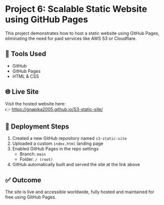 
# Project 6: Scalable Static Website using GitHub Pages

This project demonstrates how to host a static website using GitHub Pages, eliminating the need for paid services like AWS S3 or Cloudflare.

## 🔧 Tools Used
- GitHub
- GitHub Pages
- HTML & CSS

## 🌐 Live Site
Visit the hosted website here:  
👉  https://gnapika2005.github.io/S3-static-site/


## 🚀 Deployment Steps
1. Created a new GitHub repository named `s3-static-site`
2. Uploaded a custom `index.html` landing page
3. Enabled GitHub Pages in the repo settings
   - Branch: `main`
   - Folder: `/ (root)`
4. GitHub automatically built and served the site at the link above

## ✅ Outcome
The site is live and accessible worldwide, fully hosted and maintained for free using GitHub Pages.
